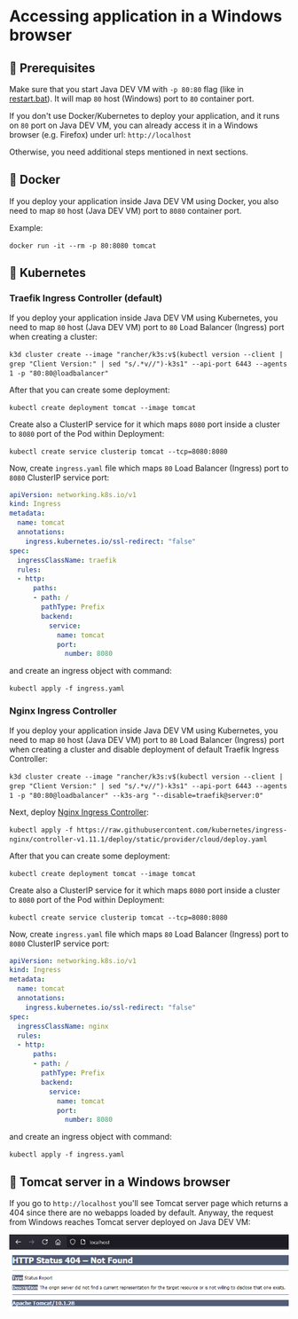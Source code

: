# Accessing application in a Windows browser

## :pushpin: Prerequisites

Make sure that you start Java DEV VM with `-p 80:80` flag (like in [restart.bat](../batch-scripts/restart.bat)). It will
map `80` host (Windows) port to `80` container port.

If you don't use Docker/Kubernetes to deploy your application, and it runs on `80` port on Java DEV VM, you can already
access it in a Windows browser (e.g. Firefox) under url: `http://localhost`

Otherwise, you need additional steps mentioned in next sections.

## :pushpin: Docker

If you deploy your application inside Java DEV VM using Docker, you also need to map `80` host (Java DEV VM) port to
`8080` container port.

Example:

`docker run -it --rm -p 80:8080 tomcat`

## :pushpin: Kubernetes

### Traefik Ingress Controller (default)

If you deploy your application inside Java DEV VM using Kubernetes, you need to map `80` host (Java DEV VM) port to `80`
Load Balancer (Ingress) port when creating a cluster:

`k3d cluster create --image "rancher/k3s:v$(kubectl version --client | grep "Client Version:" | sed "s/.*v//")-k3s1" --api-port 6443 --agents 1 -p "80:80@loadbalancer"`

After that you can create some deployment:

`kubectl create deployment tomcat --image tomcat`

Create also a ClusterIP service for it which maps `8080` port inside a cluster to `8080` port of the Pod within
Deployment:

`kubectl create service clusterip tomcat --tcp=8080:8080`

Now, create `ingress.yaml` file which maps `80` Load Balancer (Ingress) port to `8080` ClusterIP service port:

```yaml
apiVersion: networking.k8s.io/v1
kind: Ingress
metadata:
  name: tomcat
  annotations:
    ingress.kubernetes.io/ssl-redirect: "false"
spec:
  ingressClassName: traefik
  rules:
  - http:
      paths:
      - path: /
        pathType: Prefix
        backend:
          service:
            name: tomcat
            port:
              number: 8080
```

and create an ingress object with command:

`kubectl apply -f ingress.yaml`

### Nginx Ingress Controller

If you deploy your application inside Java DEV VM using Kubernetes, you need to map `80` host (Java DEV VM) port to `80`
Load Balancer (Ingress) port when creating a cluster and disable deployment of default Traefik Ingress Controller:

`k3d cluster create --image "rancher/k3s:v$(kubectl version --client | grep "Client Version:" | sed "s/.*v//")-k3s1" --api-port 6443 --agents 1 -p "80:80@loadbalancer" --k3s-arg "--disable=traefik@server:0"`

Next, deploy [Nginx Ingress Controller](https://github.com/kubernetes/ingress-nginx/releases):

`kubectl apply -f https://raw.githubusercontent.com/kubernetes/ingress-nginx/controller-v1.11.1/deploy/static/provider/cloud/deploy.yaml`

After that you can create some deployment:

`kubectl create deployment tomcat --image tomcat`

Create also a ClusterIP service for it which maps `8080` port inside a cluster to `8080` port of the Pod within
Deployment:

`kubectl create service clusterip tomcat --tcp=8080:8080`

Now, create `ingress.yaml` file which maps `80` Load Balancer (Ingress) port to `8080` ClusterIP service port:

```yaml
apiVersion: networking.k8s.io/v1
kind: Ingress
metadata:
  name: tomcat
  annotations:
    ingress.kubernetes.io/ssl-redirect: "false"
spec:
  ingressClassName: nginx
  rules:
  - http:
      paths:
      - path: /
        pathType: Prefix
        backend:
          service:
            name: tomcat
            port:
              number: 8080
```

and create an ingress object with command:

`kubectl apply -f ingress.yaml`

## :pushpin: Tomcat server in a Windows browser

If you go to `http://localhost` you'll see Tomcat server page which returns a 404 since there are no webapps loaded by
default. Anyway, the request from Windows reaches Tomcat server deployed on Java DEV VM:

![Tomcat](images/tomcat.png)
